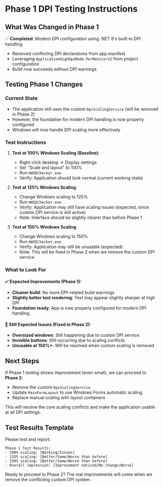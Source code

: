 # Phase 1 DPI Testing Instructions

## What Was Changed in Phase 1

✅ **Completed**: Modern DPI configuration using .NET 8's built-in DPI handling
- Removed conflicting DPI declarations from app.manifest
- Leveraging `ApplicationHighDpiMode.PerMonitorV2` from project configuration
- Build now succeeds without DPI warnings

## Testing Phase 1 Changes

### Current State
- The application still uses the custom `DpiScalingService` (will be removed in Phase 2)
- However, the foundation for modern DPI handling is now properly configured
- Windows will now handle DPI scaling more effectively

### Test Instructions

1. **Test at 100% Windows Scaling (Baseline)**:
   - Right-click desktop → Display settings
   - Set "Scale and layout" to 100%
   - Run `HWIDChecker.exe`
   - Verify: Application should look normal (current working state)

2. **Test at 125% Windows Scaling**:
   - Change Windows scaling to 125%
   - Run `HWIDChecker.exe`
   - Verify: Application may still have scaling issues (expected, since custom DPI service is still active)
   - Note: Interface should be slightly clearer than before Phase 1

3. **Test at 150% Windows Scaling**:
   - Change Windows scaling to 150%
   - Run `HWIDChecker.exe`
   - Verify: Application may still be unusable (expected)
   - Note: This will be fixed in Phase 2 when we remove the custom DPI service

### What to Look For

#### ✅ Expected Improvements (Phase 1):
- **Cleaner build**: No more DPI-related build warnings
- **Slightly better text rendering**: Text may appear slightly sharper at high DPI
- **Foundation ready**: App is now properly configured for modern DPI handling

#### 🔄 Still Expected Issues (Fixed in Phase 2):
- **Oversized windows**: Still happening due to custom DPI service
- **Invisible buttons**: Still occurring due to scaling conflicts
- **Unusable at 150%+**: Will be resolved when custom scaling is removed

## Next Steps

If Phase 1 testing shows improvement (even small), we can proceed to **Phase 2**:
- Remove the custom `DpiScalingService`
- Update `MainFormLayout` to use Windows Forms automatic scaling
- Replace manual scaling with layout containers

This will resolve the core scaling conflicts and make the application usable at all DPI settings.

## Test Results Template

Please test and report:

```
Phase 1 Test Results:
- 100% scaling: [Working/Issues]
- 125% scaling: [Better/Same/Worse than before]
- 150% scaling: [Better/Same/Worse than before]
- Overall impression: [Improvement noticed/No change/Worse]
```

Ready to proceed to Phase 2? The real improvements will come when we remove the conflicting custom DPI system.